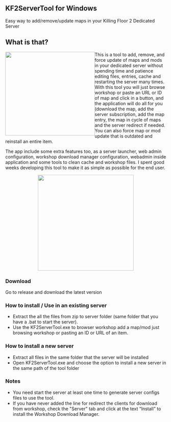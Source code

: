 

## KF2ServerTool for Windows
Easy way to add/remove/update maps in your Killing Floor 2 Dedicated Server

## What is that?

<p><img style="float: left;" src="https://github.com/darkdks/KF2ServerTool/raw/master/imgs/img1.jpg" width="280" height="262" /></p>
<p style="text-align: left;" align="center">This is a tool to add, remove, and force update of maps and mods in your dedicated server without spending time and patience editing files, entries, cache and restarting the server many times. With this tool you will just browse workshop or paste an URL or ID of map and click in a button, and the application will do all for you (download the map, add the server subscription, add the map entry, the map in cycle of maps and the server redirect if needed. You can also force map or mod update that is outdated and reinstall an entire item. </p>

The app include some extra features too, as a server launcher, web admin configuration, workshop download manager configuration, webadmin inside application and some tools to clean cache and workshop files. I spent good weeks developing this tool to make it as simple as possible for the end user.
<p align="center"><img src="https://github.com/darkdks/KF2ServerTool/raw/master/imgs/img2.jpg" width="300"/></p>

### Download
Go to release and download the latest version

### How to install / Use in an existing server

- Extract the all the files from zip to server folder (same folder that you have a .bat to start the server).
- Use the KF2ServerTool.exe to browser workshop add a map/mod just browsing workshop or pasting an ID or URL of an item.


### How to install a new server

- Extract all files in the same folder that the server will be installed
- Open KF2ServerTool.exe and choose the option to install a new server in the same path of the tool folder

### Notes

- You need start the server at least one time to generate server configs files to use the tool.
- If you have never added the line for redirect the clients for download from workshop, check the "Server" tab and click at the text “Install” to install the Workshop Download Manager.
